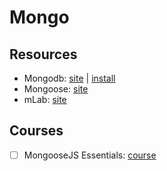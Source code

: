 # Mongo

## Resources

* Mongodb: [site](https://www.mongodb.com/?_ga=2.224151963.1664943913.1528673219-172502042.1528673218) \| [install](https://docs.mongodb.com/manual/administration/install-community/)
* Mongoose: [site](http://mongoosejs.com/)
* mLab: [site](https://mlab.com/)

## Courses

* [ ] MongooseJS Essentials: [course](https://www.udemy.com/mongoosejs-essentials/learn/v4/overview)

